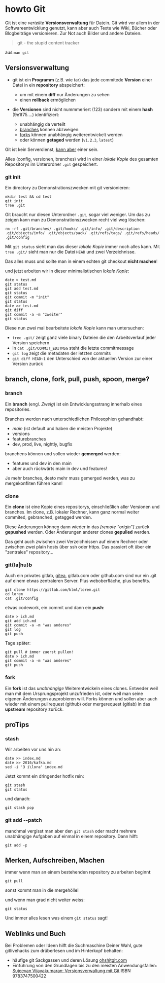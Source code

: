 # howto Git

Git ist eine *verteilte* __Versionsverwaltung__ für Datein.
Git wird vor allem in der Softwareentwicklung genutzt, kann aber auch Texte wie Wiki, Bücher oder Blogbeiträge versionieren.
Zur Not auch Bilder und andere Dateien.

> git - the stupid content tracker

aus `man git`


## Versionsverwaltung

* git ist ein __Programm__ (z.B. wie tar) das jede commitede __Version__ einer Datei in ein __repository__ abspeichert:
  * um mit einem __diff__ nur Änderungen zu sehen
  * einen __rollback__ ermöglichen

* die __Versionen__ sind nicht nummmeriert (123) sondern mit einem __hash__ (9e1f75....) identifiziert:
  * unabhängig da verteilt
  * [branches](#branch) können abzweigen
  * [forks](#fork) können unabhängig weiterentwickelt werden
  * oder können __getaged__ werden (`v1.2.3`, `latest`)

Git ist kein Serverdienst, [kann aber](#gitlahub) einer sein.

Alles (config, versionen, branches) wird in einer _lokale Kopie_ des gesamten Repositorys im Unterordner `.git` gespeichert.


### git init

Ein directory zu Demonstrationszwecken mit git versionieren:

```
mkdir test && cd test
git init
tree .git
```

Git braucht nur diesen Unterordner `.git`, sogar viel weniger.
Um das zu zeigen kann man zu Demonstrationszwecken recht viel weg löschen:

```
rm -rf .git/branches/ .git/hooks/ .git/info/ .git/description .git/objects/info/ .git/objects/pack/ .git/refs/tags/ .git/refs/heads/ .git/config
```

Mit `git status` sieht man das dieser _lokale Kopie_ immer noch alles kann.
Mit `tree .git/` sieht man nur die Datei `HEAD` und zwei Verzeichnisse.

Das alles muss und sollte man in einem echten git checkout __nicht machen__!



und jetzt arbeiten wir in dieser minimalistischen _lokale Kopie_:

```
date > test.md
git status
git add test.md
git status
git commit -m "init"
git status
date >> test.md
git diff
git commit -a -m "zweiter"
git status
```

Diese nun zwei mal bearbeitete _lokale Kopie_ kann man untersuchen:

* `tree .git/` zeigt ganz viele binary Dateien die den Arbeitsverlauf jeder Version speichern
* in `cat .git/COMMIT_EDITMSG` steht die letzte commitmessage
* `git log` zeigt die metadaten der letzten commits
* `git diff HEAD~1` den Unterschied von der aktuellen Version zur einer Version zurück


## branch, clone, fork, pull, push, spoon, merge?

### branch

Ein __branch__ (engl. _Zweig_) ist ein Entwicklungsstrang innerhalb eines repositories.

Branches werden nach unterschiedlichen Philosophien gehandhabt:

* *main* (ist default und haben die meisten Projekte)
* versions
* featurebranches
* dev, prod, live, nightly, bugfix

branchens können und sollen wieder __gemerged__ werden:

* features und dev in den main
* aber auch rückwärts main in dev und features!

Je mehr branches, desto mehr muss gemerged werden, was zu mergekonfliten führen kann!

### clone

Ein __clone__ ist eine Kopie eines repositorys, einschließlich aller Versionen und branches.
Im clone, z.B. lokaler Rechner, kann ganz normal weiter commited, gebranched, getagged werden.

Diese Änderungen können dann wieder in das *[remote "origin"]* zurück __gepushed__ werden.
Oder Änderungen anderer clones __gepulled__ werden.

Das geht auch zwischen zwei Verzeichnissen auf einem Rechner oder zwischen zwei plain hosts über ssh oder https.
Das passiert oft über ein "zentrales" repository...

### git{la|hu}b

Auch ein privates gitlab, [gitea](https://gitea.io), gitlab.com oder github.com sind nur ein .git auf einem etwas zentraleren Server.
Plus weboberfläche, plus benefits.

```
git clone https://gitlab.com/klml/lorem.git
cd lorem
cat .git/config
```

etwas codework, ein commit und dann ein __push__:
```
date > ich.md
git add ich.md
git commit -a -m "was anderes"
git log
git push
```

Tage später:
```
git pull # immer zuerst pullen!
date > ich.md
git commit -a -m "was anderes"
git push
```

### fork

Ein __fork__ ist das _unabhängige_ Weiterentwickeln eines clones.
Entweder weil man mit dem Ursprungsprojekt unzufrieden ist, oder weil man seine eigenen Änderungen ausprobieren will.
Forks können und sollen aber auch wieder mit einem pullrequest (github) oder mergerequest (gitlab) in das __upstream__ repository zurück.


## proTips

### stash
Wir arbeiten vor uns hin an:

```
date >> index.md
date >> 2016/kafka.md
sed -i '3 i\lora' index.md
```
Jetzt kommt ein dringender hotfix rein:
```
git stash
git status
```
und danach:
```
git stash pop
```
### git add --patch 
manchmal vergisst man aber den `git stash` oder macht mehrere unabhängige Aufgaben auf einmal in einem repository.
Dann hilft:
```
git add -p
```

## Merken, Aufschreiben, Machen

immer wenn man an einem bestehenden repository zu arbeiten beginnt:
```
git pull
```
sonst kommt man in die mergehölle!

und wenn man grad nicht weiter weiss:
```
git status
```

Und immer alles lesen was einem `git status` sagt!

## Weblinks und Buch

Bei Problemen oder Ideen hilft die Suchmaschine Deiner Wahl, gute gitlivehacks zum drüberlesen und im Hinterkopf behalten:

* häufige git Sackgassen und deren Lösung [ohshitgit.com](https://ohshitgit.com)
* Einführung von den Grundlagen bis zu den meisten Anwendungsfällen: [Sujeevan Vijayakumaran: Versionsverwaltung mit Git](https://www.bookzilla.de/shop/article/40280086/sujeevan_vijayakumaran_versionsverwaltung_mit_git.html) ISBN 9783747500422
